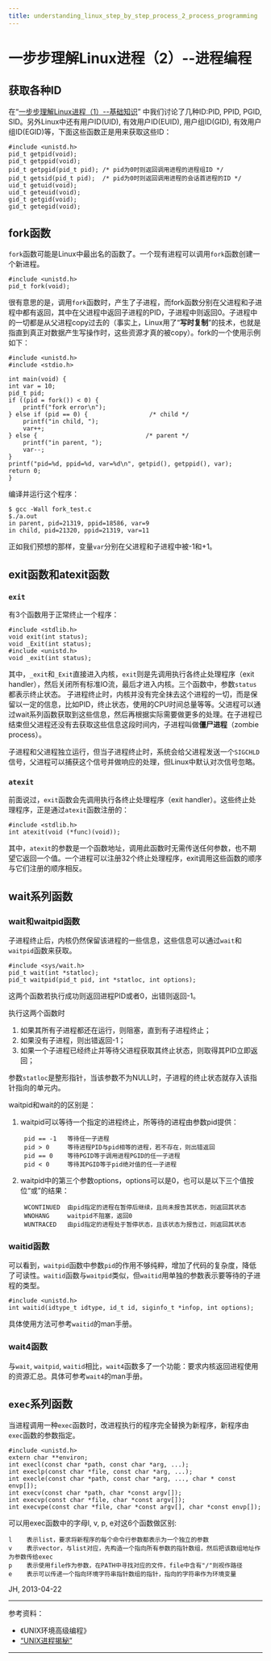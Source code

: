 ```yaml
---
title: understanding_linux_step_by_step_process_2_process_programming
---
```


<head>
<link rel='stylesheet' href='/style/github2.css'/>
</head>

一步步理解Linux进程（2）--进程编程
===============================

## 获取各种ID

在“[一步步理解Linux进程（1）--基础知识](http://gaopenghigh.github.com/posts/understanding_linux_step_by_step_process_1_basic.html)”
中我们讨论了几种ID:PID, PPID, PGID, SID。另外Linux中还有用户ID(UID), 有效用户ID(EUID), 用户组ID(GID), 有效用户组ID(EGID)等，下面这些函数正是用来获取这些ID：

    #include <unistd.h>
    pid_t getpid(void);
    pid_t getppid(void);
    pid_t getpgid(pid_t pid); /* pid为0时则返回调用进程的进程组ID */
    pid_t getsid(pid_t pid);  /* pid为0时则返回调用进程的会话首进程的ID */
    uid_t getuid(void);
    uid_t geteuid(void);
    gid_t getgid(void);
    gid_t getegid(void);


## fork函数

`fork`函数可能是Linux中最出名的函数了。一个现有进程可以调用`fork`函数创建一个新进程。

    #include <unistd.h>
    pid_t fork(void);

很有意思的是，调用`fork`函数时，产生了子进程，而fork函数分别在父进程和子进程中都有返回，其中在父进程中返回子进程的PID，子进程中则返回0。子进程中的一切都是从父进程copy过去的（事实上，Linux用了“**写时复制**”的技术，也就是指直到真正对数据产生写操作时，这些资源才真的被copy）。fork的一个使用示例如下：

    #include <unistd.h> 
    #include <stdio.h>  
    
    int main(void) {
    int var = 10;
    pid_t pid;
    if ((pid = fork()) < 0) {
        printf("fork error\n");
    } else if (pid == 0) {                 /* child */
        printf("in child, ");
        var++;
    } else {                              /* parent */
        printf("in parent, ");
        var--;
    }
    printf("pid=%d, ppid=%d, var=%d\n", getpid(), getppid(), var);
    return 0;
    }

编译并运行这个程序：

    $ gcc -Wall fork_test.c
    $./a.out
    in parent, pid=21319, ppid=18586, var=9
    in child, pid=21320, ppid=21319, var=11

正如我们预想的那样，变量`var`分别在父进程和子进程中被-1和+1。


## exit函数和atexit函数

### `exit`

有3个函数用于正常终止一个程序：

    #include <stdlib.h>
    void exit(int status);
    void _Exit(int status);
    #include <unistd.h>
    void _exit(int status);

其中，`_exit`和`_Exit`直接进入内核，`exit`则是先调用执行各终止处理程序（exit handler），然后关闭所有标准IO流，最后才进入内核。三个函数中，参数`status`都表示终止状态。
子进程终止时，内核并没有完全抹去这个进程的一切，而是保留以一定的信息，比如PID，终止状态，使用的CPU时间总量等等。父进程可以通过wait系列函数获取到这些信息，然后再根据实际需要做更多的处理。在子进程已结束但父进程还没有去获取这些信息这段时间内，子进程叫做**僵尸进程**（zombie process）。

子进程和父进程独立运行，但当子进程终止时，系统会给父进程发送一个`SIGCHLD`信号，父进程可以捕获这个信号并做响应的处理，但Linux中默认对次信号忽略。

### `atexit`

前面说过，`exit`函数会先调用执行各终止处理程序（exit handler）。这些终止处理程序，正是通过`atexit`函数注册的：

    #include <stdlib.h>
    int atexit(void (*func)(void));

其中，`atexit`的参数是一个函数地址，调用此函数时无需传送任何参数，也不期望它返回一个值。一个进程可以注册32个终止处理程序，exit调用这些函数的顺序与它们注册的顺序相反。


## wait系列函数

### wait和waitpid函数

子进程终止后，内核仍然保留该进程的一些信息，这些信息可以通过`wait`和`waitpid`函数来获取。

    #include <sys/wait.h>
    pid_t wait(int *statloc);
    pid_t waitpid(pid_t pid, int *statloc, int options);

这两个函数若执行成功则返回进程PID或者0，出错则返回-1。

执行这两个函数时

1. 如果其所有子进程都还在运行，则阻塞，直到有子进程终止；
2. 如果没有子进程，则出错返回-1；
3. 如果一个子进程已经终止并等待父进程获取其终止状态，则取得其PID立即返回；

参数`statloc`是整形指针，当该参数不为NULL时，子进程的终止状态就存入该指针指向的单元内。

waitpid和wait的的区别是：

1. waitpid可以等待一个指定的进程终止，所等待的进程由参数pid提供：

        pid == -1   等待任一子进程
        pid > 0     等待进程PID与pid相等的进程，若不存在，则出错返回
        pid == 0    等待PGID等于调用进程PGID的任一子进程
        pid < 0     等待其PGID等于pid绝对值的任一子进程

2. waitpid中的第三个参数options，options可以是0，也可以是以下三个值按位“或”的结果：

        WCONTINUED  由pid指定的进程在暂停后继续，且尚未报告其状态，则返回其状态
        WNOHANG     waitpid不阻塞，返回0
        WUNTRACED   由pid指定的进程处于暂停状态，且该状态为报告过，则返回其状态

### waitid函数

可以看到，`waitpid`函数中参数`pid`的作用不够纯粹，增加了代码的复杂度，降低了可读性。`waitid`函数与`waitpid`类似，但`waitid`用单独的参数表示要等待的子进程的类型。

    #include <unistd.h>
    int waitid(idtype_t idtype, id_t id, siginfo_t *infop, int options);

具体使用方法可参考`waitid`的man手册。

### wait4函数

与`wait`, `waitpid`, `waitid`相比，`wait4`函数多了一个功能：要求内核返回进程使用的资源汇总。具体可参考`wait4`的man手册。


## `exec`系列函数

当进程调用一种`exec`函数时，改进程执行的程序完全替换为新程序，新程序由`exec`函数的参数指定。

    #include <unistd.h>
    extern char **environ;
    int execl(const char *path, const char *arg, ...);
    int execlp(const char *file, const char *arg, ...);
    int execle(const char *path, const char *arg, ..., char * const envp[]);
    int execv(const char *path, char *const argv[]);
    int execvp(const char *file, char *const argv[]);
    int execvpe(const char *file, char *const argv[], char *const envp[]);

可以用exec函数中的字母l, v, p, e对这6个函数做区别:

    l    表示list，要求将新程序的每个命令行参数都表示为一个独立的参数
    v    表示vector，与list对应，先构造一个指向所有参数的指针数组，然后把该数组地址作为参数传给exec
    p    表示使用file作为参数，在PATH中寻找对应的文件，file中含有"/"则视作路径
    e    表示可以传递一个指向环境字符串指针数组的指针，指向的字符串作为环境变量

JH, 2013-04-22

----

参考资料：

* 《UNIX环境高级编程》
* [“UNIX进程揭秘”](http://www.ibm.com/developerworks/cn/aix/library/au-unixprocess.html)

----

<div id="disqus_thread"></div>
<script type="text/javascript">
/* * * CONFIGURATION VARIABLES: EDIT BEFORE PASTING INTO YOUR WEBPAGE * * */
    var disqus_shortname = 'gaopenghigh'; // required: replace example with your forum shortname

    /* * * DON'T EDIT BELOW THIS LINE * * */
    (function() {
        var dsq = document.createElement('script'); dsq.type = 'text/javascript'; dsq.async = true;
        dsq.src = '//' + disqus_shortname + '.disqus.com/embed.js';
        (document.getElementsByTagName('head')[0] || document.getElementsByTagName('body')[0]).appendChild(dsq);
    })();
</script>
<script>
  (function(i,s,o,g,r,a,m){i['GoogleAnalyticsObject']=r;i[r]=i[r]||function(){
  (i[r].q=i[r].q||[]).push(arguments)},i[r].l=1*new Date();a=s.createElement(o),
  m=s.getElementsByTagName(o)[0];a.async=1;a.src=g;m.parentNode.insertBefore(a,m)
  })(window,document,'script','//www.google-analytics.com/analytics.js','ga');

  ga('create', 'UA-40539766-1', 'github.com');
  ga('send', 'pageview');

</script>